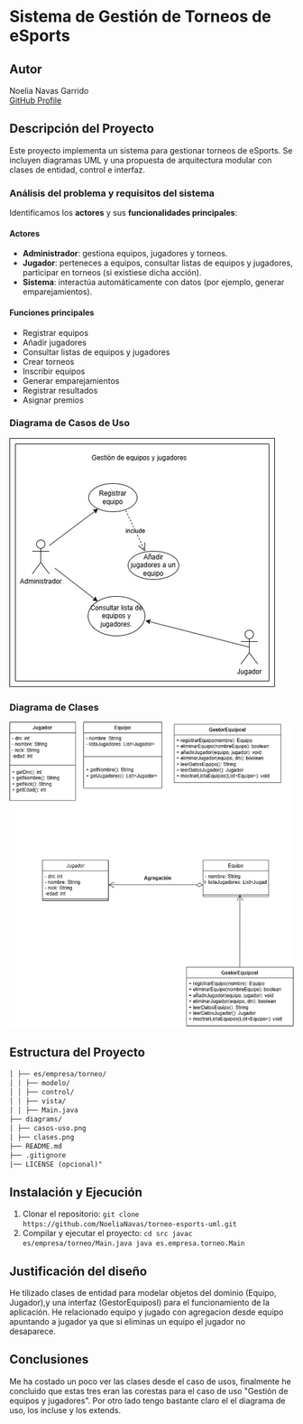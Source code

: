 # Sistema de Gestión de Torneos de eSports

## Autor
Noelia Navas Garrido  
[GitHub Profile](https:https://github.com/NoeliaNavas)

## Descripción del Proyecto
Este proyecto implementa un sistema para gestionar torneos de eSports. Se incluyen diagramas UML y una propuesta de arquitectura modular con clases de entidad, control e interfaz.

### Análisis del problema y requisitos del sistema

Identificamos los **actores** y sus **funcionalidades principales**:

#### Actores

- **Administrador**: gestiona equipos, jugadores y torneos.  
- **Jugador**: perteneces a equipos, consultar listas de equipos y jugadores, participar en torneos (si existiese dicha acción).  
- **Sistema**: interactúa automáticamente con datos (por ejemplo, generar emparejamientos).

#### Funciones principales

- Registrar equipos  
- Añadir jugadores  
- Consultar listas de equipos y jugadores  
- Crear torneos  
- Inscribir equipos  
- Generar emparejamientos  
- Registrar resultados  
- Asignar premios

### Diagrama de Casos de Uso
![Casos de uso](diagrams/casos-uso.jpg)

### Diagrama de Clases
![Diagrama de clases](diagrams/clases.png)

## Estructura del Proyecto
```torneo-esports-uml/ ├── src/
│ ├── es/empresa/torneo/
│ │ ├── modelo/
│ │ ├── control/
│ │ ├── vista/
│ │ ├── Main.java
├── diagrams/
│ ├── casos-uso.png
│ ├── clases.png
├── README.md
├── .gitignore
|── LICENSE (opcional)"
```
## Instalación y Ejecución
1. Clonar el repositorio:
`git clone https://github.com/NoeliaNavas/torneo-esports-uml.git`
2. Compilar y ejecutar el proyecto:
`cd src javac es/empresa/torneo/Main.java java es.empresa.torneo.Main`

## Justificación del diseño
He tilizado clases de entidad para modelar objetos del dominio (Equipo, Jugador),y una interfaz (GestorEquiposI) para el funcionamiento de la aplicación. He relacionado equipo y jugado con agregacion desde equipo apuntando a jugador ya que si eliminas un equipo el jugador no desaparece.

## Conclusiones
Me ha costado un poco ver las clases desde el caso de usos, finalmente he concluido que estas tres eran las corestas para el caso de uso "Gestión de equipos y jugadores".
Por otro lado tengo bastante claro el el diagrama de uso, los incluse y los extends.
